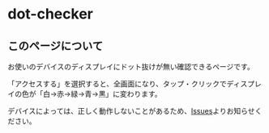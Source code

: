 # dot-checker

## このページについて
お使いのデバイスのディスプレイにドット抜けが無い確認できるページです。

「アクセスする」を選択すると、全画面になり、タップ・クリックでディスプレイの色が「白→赤→緑→青→黒」に変わります。

デバイスによっては、正しく動作しないことがあるため、[Issues](https://github.com/null8r/dot-checker/issues)よりお知らせください。